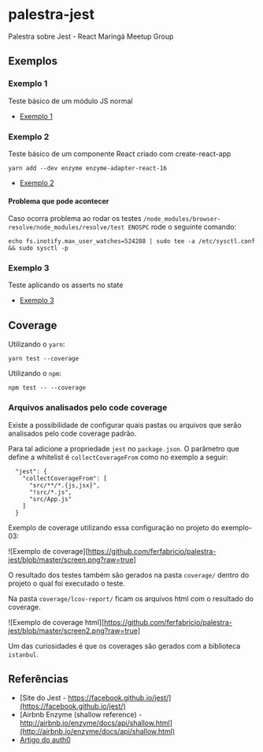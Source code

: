 # palestra-jest
Palestra sobre Jest - React Maringá Meetup Group

## Exemplos

### Exemplo 1

Teste básico de um módulo JS normal

- [Exemplo 1](./exemplo-01/)

### Exemplo 2

Teste básico de um componente React criado com create-react-app

```
yarn add --dev enzyme enzyme-adapter-react-16
```

- [Exemplo 2](./exemplo-02/)

#### Problema que pode acontecer

Caso ocorra problema ao rodar os testes `/node_modules/browser-resolve/node_modules/resolve/test ENOSPC` rode o seguinte comando:

```
echo fs.inotify.max_user_watches=524288 | sudo tee -a /etc/sysctl.conf && sudo sysctl -p
```

### Exemplo 3

Teste aplicando os asserts no state

- [Exemplo 3](./exemplo-03/)


## Coverage

Utilizando o `yarn`:

```
yarn test --coverage
```

Utilizando o `npm`:

```
npm test -- --coverage
```

### Arquivos analisados pelo code coverage

Existe a possibilidade de configurar quais pastas ou arquivos que serão analisados pelo code coverage padrão.

Para tal adicione a propriedade `jest` no `package.json`. O parâmetro que define a whitelist é `collectCoverageFrom` como no exemplo a seguir:

```
  "jest": {
    "collectCoverageFrom": [
      "src/**/*.{js,jsx}",
      "!src/*.js",
      "src/App.js"
    ]
  }
```

Exemplo de coverage utilizando essa configuração no projeto do exemplo-03:

![Exemplo de coverage][https://github.com/ferfabricio/palestra-jest/blob/master/screen.png?raw=true]

O resultado dos testes também são gerados na pasta `coverage/` dentro do projeto o qual foi executado o teste.

Na pasta `coverage/lcov-report/` ficam os arquivos html com o resultado do coverage.

![Exemplo de coverage html][https://github.com/ferfabricio/palestra-jest/blob/master/screen2.png?raw=true]

Um das curiosidades é que os coverages são gerados com a biblioteca `istanbul`.

## Referências
- [Site do Jest - https://facebook.github.io/jest/](https://facebook.github.io/jest/)
- [Airbnb Enzyme (shallow reference) - http://airbnb.io/enzyme/docs/api/shallow.html](http://airbnb.io/enzyme/docs/api/shallow.html)
- [Artigo do auth0](https://auth0.com/blog/testing-react-applications-with-jest/)
